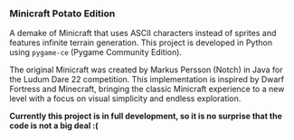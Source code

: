 ### Minicraft Potato Edition
A demake of Minicraft that uses ASCII characters instead of sprites and features infinite terrain generation. This project is developed in Python using `pygame-ce` (Pygame Community Edition).

The original Minicraft was created by Markus Persson (Notch) in Java for the Ludum Dare 22 competition. This implementation is inspired by Dwarf Fortress and Minecraft, bringing the classic Minicraft experience to a new level with a focus on visual simplicity and endless exploration.

**Currently this project is in full development, so it is no surprise that the code is not a big deal :(**

